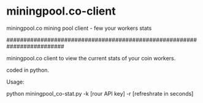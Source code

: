 miningpool.co-client
===================

miningpool.co mining pool client - few your workers stats

#########################################################################

miningpool.co client to view the current stats of your coin workers.

coded in python.

Usage:

python miningpool_co-stat.py -k [rour API key] -r [refreshrate in seconds]
